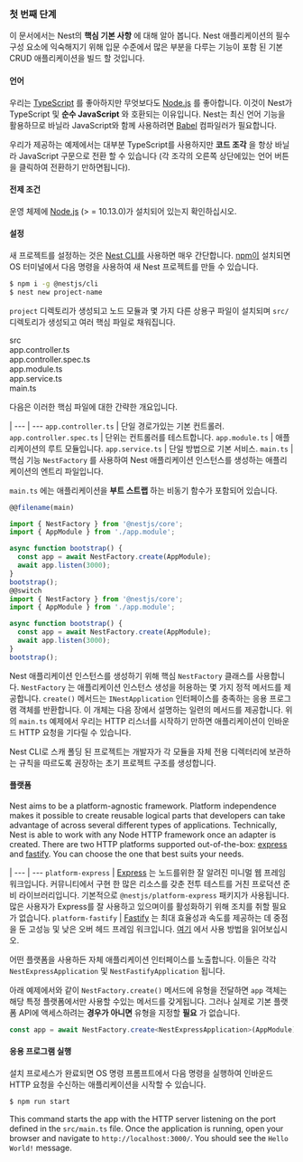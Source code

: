 ### 첫 번째 단계

이 문서에서는 Nest의 **핵심 기본 사항** 에 대해 알아 봅니다. Nest 애플리케이션의 필수 구성 요소에 익숙해지기 위해 입문 수준에서 많은 부분을 다루는 기능이 포함 된 기본 CRUD 애플리케이션을 빌드 할 것입니다.

#### 언어

우리는 [TypeScript](https://www.typescriptlang.org/) 를 좋아하지만 무엇보다도 [Node.js](https://nodejs.org/en/) 를 좋아합니다. 이것이 Nest가 TypeScript 및 **순수 JavaScript** 와 호환되는 이유입니다. Nest는 최신 언어 기능을 활용하므로 바닐라 JavaScript와 함께 사용하려면 [Babel](https://babeljs.io/) 컴파일러가 필요합니다.

우리가 제공하는 예제에서는 대부분 TypeScript를 사용하지만 **코드 조각** 을 항상 바닐라 JavaScript 구문으로 전환 할 수 있습니다 (각 조각의 오른쪽 상단에있는 언어 버튼을 클릭하여 전환하기 만하면됩니다).

#### 전제 조건

운영 체제에 [Node.js](https://nodejs.org/) (&gt; = 10.13.0)가 설치되어 있는지 확인하십시오.

#### 설정

새 프로젝트를 설정하는 것은 [Nest CLI를](/cli/overview) 사용하면 매우 간단합니다. [npm이](https://www.npmjs.com/) 설치되면 OS 터미널에서 다음 명령을 사용하여 새 Nest 프로젝트를 만들 수 있습니다.

```bash
$ npm i -g @nestjs/cli
$ nest new project-name
```

`project` 디렉토리가 생성되고 노드 모듈과 몇 가지 다른 상용구 파일이 설치되며 `src/` 디렉토리가 생성되고 여러 핵심 파일로 채워집니다.

<div class="file-tree">
  <div class="item">src</div>
  <div class="children">
    <div class="item">app.controller.ts</div>
    <div class="item">app.controller.spec.ts</div>
    <div class="item">app.module.ts</div>
    <div class="item">app.service.ts</div>
    <div class="item">main.ts</div>
  </div>
</div>

다음은 이러한 핵심 파일에 대한 간략한 개요입니다.

 |
--- | ---
`app.controller.ts` | 단일 경로가있는 기본 컨트롤러.
`app.controller.spec.ts` | 단위는 컨트롤러를 테스트합니다.
`app.module.ts` | 애플리케이션의 루트 모듈입니다.
`app.service.ts` | 단일 방법으로 기본 서비스.
`main.ts` | 핵심 기능 `NestFactory` 를 사용하여 Nest 애플리케이션 인스턴스를 생성하는 애플리케이션의 엔트리 파일입니다.

`main.ts` 에는 애플리케이션을 **부트 스트랩** 하는 비동기 함수가 포함되어 있습니다.

```typescript
@@filename(main)

import { NestFactory } from '@nestjs/core';
import { AppModule } from './app.module';

async function bootstrap() {
  const app = await NestFactory.create(AppModule);
  await app.listen(3000);
}
bootstrap();
@@switch
import { NestFactory } from '@nestjs/core';
import { AppModule } from './app.module';

async function bootstrap() {
  const app = await NestFactory.create(AppModule);
  await app.listen(3000);
}
bootstrap();
```

Nest 애플리케이션 인스턴스를 생성하기 위해 핵심 `NestFactory` 클래스를 사용합니다. `NestFactory` 는 애플리케이션 인스턴스 생성을 허용하는 몇 가지 정적 메서드를 제공합니다. `create()` 메서드는 `INestApplication` 인터페이스를 충족하는 응용 프로그램 객체를 반환합니다. 이 개체는 다음 장에서 설명하는 일련의 메서드를 제공합니다. 위의 `main.ts` 예제에서 우리는 HTTP 리스너를 시작하기 만하면 애플리케이션이 인바운드 HTTP 요청을 기다릴 수 있습니다.

Nest CLI로 스캐 폴딩 된 프로젝트는 개발자가 각 모듈을 자체 전용 디렉터리에 보관하는 규칙을 따르도록 권장하는 초기 프로젝트 구조를 생성합니다.

<app-banner-courses></app-banner-courses>

#### 플랫폼

Nest aims to be a platform-agnostic framework. Platform independence makes it possible to create reusable logical parts that developers can take advantage of across several different types of applications. Technically, Nest is able to work with any Node HTTP framework once an adapter is created. There are two HTTP platforms supported out-of-the-box: [express](https://expressjs.com/) and [fastify](https://www.fastify.io). You can choose the one that best suits your needs.

 |
--- | ---
`platform-express` | [Express](https://expressjs.com/) 는 노드를위한 잘 알려진 미니멀 웹 프레임 워크입니다. 커뮤니티에서 구현 한 많은 리소스를 갖춘 전투 테스트를 거친 프로덕션 준비 라이브러리입니다. 기본적으로 `@nestjs/platform-express` 패키지가 사용됩니다. 많은 사용자가 Express를 잘 사용하고 있으며이를 활성화하기 위해 조치를 취할 필요가 없습니다.
`platform-fastify` | [Fastify](https://www.fastify.io/) 는 최대 효율성과 속도를 제공하는 데 중점을 둔 고성능 및 낮은 오버 헤드 프레임 워크입니다. [여기](/techniques/performance) 에서 사용 방법을 읽어보십시오.

어떤 플랫폼을 사용하든 자체 애플리케이션 인터페이스를 노출합니다. 이들은 각각 `NestExpressApplication` 및 `NestFastifyApplication` 됩니다.

아래 예제에서와 같이 `NestFactory.create()` 메서드에 유형을 전달하면 `app` 객체는 해당 특정 플랫폼에서만 사용할 수있는 메서드를 갖게됩니다. 그러나 실제로 기본 플랫폼 API에 액세스하려는 **경우가 아니면** 유형을 지정할 **필요** 가 없습니다.

```typescript
const app = await NestFactory.create<NestExpressApplication>(AppModule);
```

#### 응용 프로그램 실행

설치 프로세스가 완료되면 OS 명령 프롬프트에서 다음 명령을 실행하여 인바운드 HTTP 요청을 수신하는 애플리케이션을 시작할 수 있습니다.

```bash
$ npm run start
```

This command starts the app with the HTTP server listening on the port defined in the `src/main.ts` file. Once the application is running, open your browser and navigate to `http://localhost:3000/`. You should see the `Hello World!` message.

